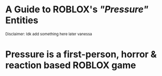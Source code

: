 <html>

  
  <h1> A Guide to ROBLOX's <i><b>"Pressure"</b></i> Entities </h1>
<p> 
  <sub> 
    Disclaimer: Idk add something here later vanessa
  </sub>

<p>
  
<h1> Pressure is a first-person, horror & reaction based ROBLOX game </h1>
</p>
<p> </p>

  
</html>
